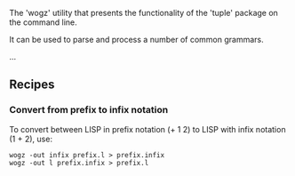 The 'wogz' utility that presents the functionality of the 'tuple' package on the command line.

It can be used to parse and process a number of common grammars.


...

## Recipes

###  Convert from prefix to infix notation

To convert between LISP in prefix notation (+ 1 2) to LISP with infix notation (1 + 2), use:

```
wogz -out infix prefix.l > prefix.infix
wogz -out l prefix.infix > prefix.l
```


